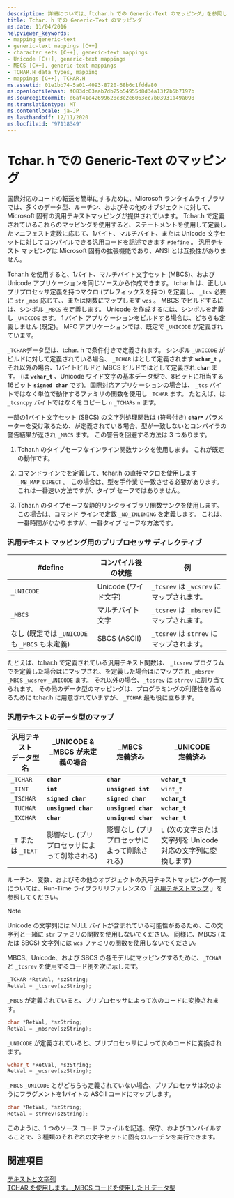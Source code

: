 ```yaml
---
description: 詳細については、「tchar.h での Generic-Text のマッピング」を参照してください。
title: Tchar. h での Generic-Text のマッピング
ms.date: 11/04/2016
helpviewer_keywords:
- mapping generic-text
- generic-text mappings [C++]
- character sets [C++], generic-text mappings
- Unicode [C++], generic-text mappings
- MBCS [C++], generic-text mappings
- TCHAR.H data types, mapping
- mappings [C++], TCHAR.H
ms.assetid: 01e1bb74-5a01-4093-8720-68b6c1fdda80
ms.openlocfilehash: f083dc03eab7db25b54955d8d34a13f2b5b7197b
ms.sourcegitcommit: d6af41e42699628c3e2e6063ec7b03931a49a098
ms.translationtype: MT
ms.contentlocale: ja-JP
ms.lasthandoff: 12/11/2020
ms.locfileid: "97118349"
---
```

# <a name="generic-text-mappings-in-tcharh"></a>Tchar. h での Generic-Text のマッピング

国際対応のコードの転送を簡単にするために、Microsoft ランタイムライブラリでは、多くのデータ型、ルーチン、およびその他のオブジェクトに対して、Microsoft 固有の汎用テキストマッピングが提供されています。 Tchar.h で定義されているこれらのマッピングを使用すると、ステートメントを使用して定義したマニフェスト定数に応じて、1バイト、マルチバイト、または Unicode 文字セットに対してコンパイルできる汎用コードを記述できます `#define` 。 汎用テキスト マッピングは Microsoft 固有の拡張機能であり、ANSI とは互換性がありません。

Tchar.h を使用すると、1バイト、マルチバイト文字セット (MBCS)、および Unicode アプリケーションを同じソースから作成できます。 tchar.h は、正しいプリプロセッサ定義を持つマクロ (プレフィックスを持つ) を定義し、 `_tcs` 必要に `str` `_mbs` 応じて、、または関数にマップします `wcs` 。 MBCS でビルドするには、シンボル `_MBCS` を定義します。 Unicode を作成するには、シンボルを定義し `_UNICODE` ます。 1 バイト アプリケーションをビルドする場合は、どちらも定義しません (既定)。 MFC アプリケーションでは、既定で `_UNICODE` が定義されています。

`_TCHAR`データ型は、tchar. h で条件付きで定義されます。 シンボル `_UNICODE` がビルドに対して定義されている場合、 `_TCHAR` はとして定義されます **`wchar_t`** 。それ以外の場合、1バイトビルドと MBCS ビルドではとして定義され **`char`** ます。 (は **`wchar_t`** 、Unicode ワイド文字の基本データ型で、8ビットに相当する16ビット **`signed char`** です)。国際対応アプリケーションの場合は、 `_tcs` バイトではなく単位で動作するファミリの関数を使用し `_TCHAR` ます。 たとえば、は `_tcsncpy` バイトではなくをコピーし `n` `_TCHARs` `n` ます。

一部の1バイト文字セット (SBCS) の文字列処理関数は (符号付き) **`char*`** パラメーターを受け取るため、が定義されている場合、型が一致しないとコンパイラの警告結果が返され `_MBCS` ます。 この警告を回避する方法は 3 つあります。

1. Tchar.h のタイプセーフなインライン関数サンクを使用します。 これが既定の動作です。

1. コマンドラインでを定義して、tchar.h の直接マクロを使用します `_MB_MAP_DIRECT` 。 この場合は、型を手作業で一致させる必要があります。 これは一番速い方法ですが、タイプ セーフではありません。

1. Tchar.h のタイプセーフな静的リンクライブラリ関数サンクを使用します。 この場合は、コマンド ラインで定数 `_NO_INLINING` を定義します。 これは、一番時間がかかりますが、一番タイプ セーフな方法です。

### <a name="preprocessor-directives-for-generic-text-mappings"></a>汎用テキスト マッピング用のプリプロセッサ ディレクティブ

|#define|コンパイル後の状態|例|
|---------------|----------------------|-------------|
|`_UNICODE`|Unicode (ワイド文字)|`_tcsrev` は `_wcsrev` にマップされます。|
|`_MBCS`|マルチバイト文字|`_tcsrev` は `_mbsrev` にマップされます。|
|なし (既定では `_UNICODE` も `_MBCS` も未定義)|SBCS (ASCII)|`_tcsrev` は `strrev` にマップされます。|

たとえば、tchar.h で定義されている汎用テキスト関数は、 `_tcsrev` プログラムでを定義した場合はにマップされ、を定義した場合はにマップされ `_mbsrev` `_MBCS` `_wcsrev` `_UNICODE` ます。 それ以外の場合、`_tcsrev` は `strrev` に割り当てられます。 その他のデータ型のマッピングは、プログラミングの利便性を高めるために tchar.h に用意されていますが、 `_TCHAR` 最も役に立ちます。

### <a name="generic-text-data-type-mappings"></a>汎用テキストのデータ型のマップ

|汎用テキスト<br /> データ型名|_UNICODE &<br /> _MBCS が未定義の場合|_MBCS<br /> 定義済み|_UNICODE<br /> 定義済み|
|--------------------------------------|----------------------------------------|------------------------|---------------------------|
|`_TCHAR`|**`char`**|**`char`**|**`wchar_t`**|
|`_TINT`|**`int`**|**`unsigned int`**|`wint_t`|
|`_TSCHAR`|**`signed char`**|**`signed char`**|**`wchar_t`**|
|`_TUCHAR`|**`unsigned char`**|**`unsigned char`**|**`wchar_t`**|
|`_TXCHAR`|**`char`**|**`unsigned char`**|**`wchar_t`**|
|`_T` または `_TEXT`|影響なし (プリプロセッサによって削除される)|影響なし (プリプロセッサによって削除される)|`L` (次の文字または文字列を Unicode 対応の文字列に変換します)|

ルーチン、変数、およびその他のオブジェクトの汎用テキストマッピングの一覧については、Run-Time ライブラリリファレンスの「 [汎用テキストマップ](../c-runtime-library/generic-text-mappings.md) 」を参照してください。

> [!NOTE]
> Unicode の文字列には NULL バイトが含まれている可能性があるため、この文字列と一緒に `str` ファミリの関数を使用しないでください。 同様に、MBCS (または SBCS) 文字列には `wcs` ファミリの関数を使用しないでください。

MBCS、Unicode、および SBCS の各モデルにマッピングするために、`_TCHAR` と `_tcsrev` を使用するコード例を次に示します。

```cpp
_TCHAR *RetVal, *szString;
RetVal = _tcsrev(szString);
```

`_MBCS` が定義されていると、プリプロセッサによって次のコードに変換されます。

```cpp
char *RetVal, *szString;
RetVal = _mbsrev(szString);
```

`_UNICODE` が定義されていると、プリプロセッサによって次のコードに変換されます。

```cpp
wchar_t *RetVal, *szString;
RetVal = _wcsrev(szString);
```

`_MBCS` `_UNICODE` とがどちらも定義されていない場合、プリプロセッサは次のようにフラグメントを1バイトの ASCII コードにマップします。

```cpp
char *RetVal, *szString;
RetVal = strrev(szString);
```

このように、1 つのソース コード ファイルを記述、保守、およびコンパイルすることで、3 種類のそれぞれの文字セットに固有のルーチンを実行できます。

## <a name="see-also"></a>関連項目

[テキストと文字列](../text/text-and-strings-in-visual-cpp.md)<br/>
[TCHAR を使用します。_MBCS コードを使用した H データ型](../text/using-tchar-h-data-types-with-mbcs-code.md)
